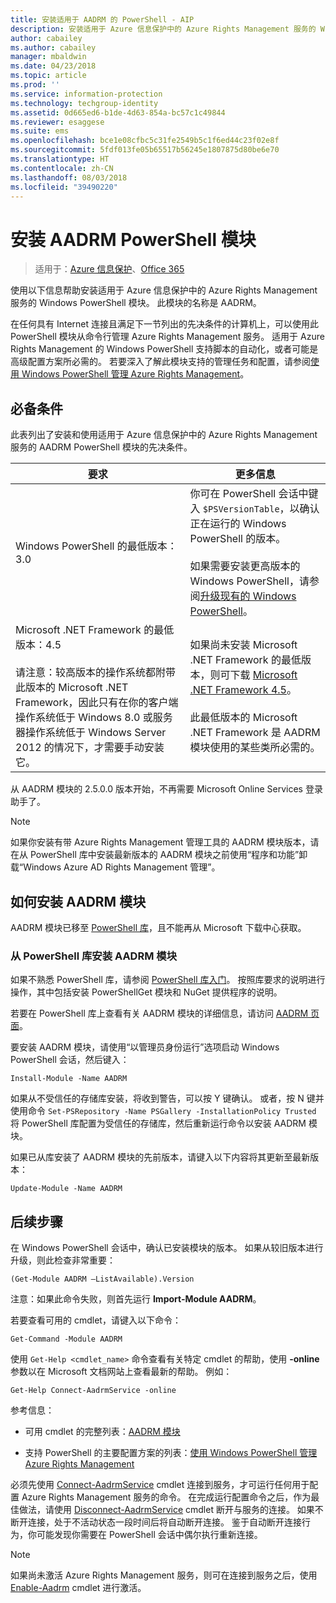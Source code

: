 ```yaml
---
title: 安装适用于 AADRM 的 PowerShell - AIP
description: 安装适用于 Azure 信息保护中的 Azure Rights Management 服务的 Windows PowerShell 的说明 此模块的名称是 AADRM。
author: cabailey
ms.author: cabailey
manager: mbaldwin
ms.date: 04/23/2018
ms.topic: article
ms.prod: ''
ms.service: information-protection
ms.technology: techgroup-identity
ms.assetid: 0d665ed6-b1de-4d63-854a-bc57c1c49844
ms.reviewer: esaggese
ms.suite: ems
ms.openlocfilehash: bce1e08cfbc5c31fe2549b5c1f6ed44c23f02e8f
ms.sourcegitcommit: 5fdf013fe05b65517b56245e1807875d80be6e70
ms.translationtype: HT
ms.contentlocale: zh-CN
ms.lasthandoff: 08/03/2018
ms.locfileid: "39490220"
---
```

# <a name="installing-the-aadrm-powershell-module"></a>安装 AADRM PowerShell 模块

>适用于：[Azure 信息保护](https://azure.microsoft.com/pricing/details/information-protection)、[Office 365](http://download.microsoft.com/download/E/C/F/ECF42E71-4EC0-48FF-AA00-577AC14D5B5C/Azure_Information_Protection_licensing_datasheet_EN-US.pdf)

使用以下信息帮助安装适用于 Azure 信息保护中的 Azure Rights Management 服务的 Windows PowerShell 模块。 此模块的名称是 AADRM。

在任何具有 Internet 连接且满足下一节列出的先决条件的计算机上，可以使用此 PowerShell 模块从命令行管理 Azure Rights Management 服务。 适用于 Azure Rights Management 的 Windows PowerShell 支持脚本的自动化，或者可能是高级配置方案所必需的。 若要深入了解此模块支持的管理任务和配置，请参阅[使用 Windows PowerShell 管理 Azure Rights Management](administer-powershell.md)。

## <a name="prerequisites"></a>必备条件
此表列出了安装和使用适用于 Azure 信息保护中的 Azure Rights Management 服务的 AADRM PowerShell 模块的先决条件。

|要求|更多信息|
|---------------|--------------------|
|Windows PowerShell 的最低版本：3.0|你可在 PowerShell 会话中键入 `$PSVersionTable`，以确认正在运行的 Windows PowerShell 的版本。 <br /><br /> 如果需要安装更高版本的 Windows PowerShell，请参阅[升级现有的 Windows PowerShell](/powershell/scripting/setup/installing-windows-powershell#upgrading-existing-windows-powershell)。|
|Microsoft .NET Framework 的最低版本：4.5<br /><br />请注意：较高版本的操作系统都附带此版本的 Microsoft .NET Framework，因此只有在你的客户端操作系统低于 Windows 8.0 或服务器操作系统低于 Windows Server 2012 的情况下，才需要手动安装它。|如果尚未安装 Microsoft .NET Framework 的最低版本，则可下载 [Microsoft .NET Framework 4.5](http://www.microsoft.com/download/details.aspx?id=30653)。<br /><br />此最低版本的 Microsoft .NET Framework 是 AADRM 模块使用的某些类所必需的。|

从 AADRM 模块的 2.5.0.0 版本开始，不再需要 Microsoft Online Services 登录助手了。

> [!NOTE]
> 
> 如果你安装有带 Azure Rights Management 管理工具的 AADRM 模块版本，请在从 PowerShell 库中安装最新版本的 AADRM 模块之前使用“程序和功能”卸载“Windows Azure AD Rights Management 管理”。


## <a name="how-to-install-the-aadrm-module"></a>如何安装 AADRM 模块

AADRM 模块已移至 [PowerShell 库](/powershell/gallery/readme)，且不能再从 Microsoft 下载中心获取。 

### <a name="to-install-the-aadrm-module-from-the-powershell-gallery"></a>从 PowerShell 库安装 AADRM 模块

如果不熟悉 PowerShell 库，请参阅 [PowerShell 库入门](/powershell/gallery/psgallery/psgallery_gettingstarted)。 按照库要求的说明进行操作，其中包括安装 PowerShellGet 模块和 NuGet 提供程序的说明。

若要在 PowerShell 库上查看有关 AADRM 模块的详细信息，请访问 [AADRM 页面](https://www.powershellgallery.com/packages/AADRM)。

要安装 AADRM 模块，请使用“以管理员身份运行”选项启动 Windows PowerShell 会话，然后键入：

    Install-Module -Name AADRM

如果从不受信任的存储库安装，将收到警告，可以按 Y 键确认。 或者，按 N 键并使用命令 `Set-PSRepository -Name PSGallery -InstallationPolicy Trusted` 将 PowerShell 库配置为受信任的存储库，然后重新运行命令以安装 AADRM 模块。  

如果已从库安装了 AADRM 模块的先前版本，请键入以下内容将其更新至最新版本：

    Update-Module -Name AADRM


## <a name="next-steps"></a>后续步骤
在 Windows PowerShell 会话中，确认已安装模块的版本。 如果从较旧版本进行升级，则此检查非常重要：

```
(Get-Module AADRM –ListAvailable).Version
```

注意：如果此命令失败，则首先运行 **Import-Module AADRM**。

若要查看可用的 cmdlet，请键入以下命令：

```
Get-Command -Module AADRM
```

使用 `Get-Help <cmdlet_name>` 命令查看有关特定 cmdlet 的帮助，使用 **-online** 参数以在 Microsoft 文档网站上查看最新的帮助。 例如：

```
Get-Help Connect-AadrmService -online
```

参考信息：

-   可用 cmdlet 的完整列表：[AADRM 模块](/powershell/aadrm/vlatest/rightsmanagement)

-   支持 PowerShell 的主要配置方案的列表：[使用 Windows PowerShell 管理 Azure Rights Management](administer-powershell.md)

必须先使用 [Connect-AadrmService](/powershell/aadrm/vlatest/connect-aadrmservice) cmdlet 连接到服务，才可运行任何用于配置 Azure Rights Management 服务的命令。 在完成运行配置命令之后，作为最佳做法，请使用 [Disconnect-AadrmService](/powershell/aadrm/vlatest/disconnect-aadrmservice) cmdlet 断开与服务的连接。 如果不断开连接，处于不活动状态一段时间后将自动断开连接。 鉴于自动断开连接行为，你可能发现你需要在 PowerShell 会话中偶尔执行重新连接。 

> [!NOTE]
> 如果尚未激活 Azure Rights Management 服务，则可在连接到服务之后，使用[Enable-Aadrm](/powershell/aadrm/vlatest/enable-aadrm) cmdlet 进行激活。

